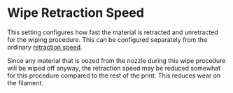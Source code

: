 Wipe Retraction Speed
====
This setting configures how fast the material is retracted and unretracted for the wiping procedure. This can be configured separately from the ordinary [retraction speed](retraction_speed.md).

Since any material that is oozed from the nozzle during this wipe procedure will be wiped off anyway, the retraction speed may be reduced somewhat for this procedure compared to the rest of the print. This reduces wear on the filament.